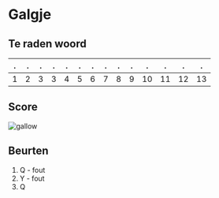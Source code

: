 # Galgje

## Te raden woord

|.|.|.|.|.|.|.|.|.|.|.|.|.|.|
|-|-|-|-|-|-|-|-|-|-|-|-|-|-|
|1|2|3|3|4|5|6|7|8|9|10|11|12|13|

## Score
![gallow](./images/3.png)

## Beurten
1. Q - fout
2. Y - fout
3. Q